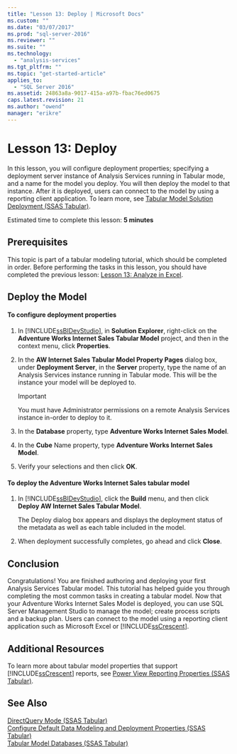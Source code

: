 ```yaml
---
title: "Lesson 13: Deploy | Microsoft Docs"
ms.custom: ""
ms.date: "03/07/2017"
ms.prod: "sql-server-2016"
ms.reviewer: ""
ms.suite: ""
ms.technology: 
  - "analysis-services"
ms.tgt_pltfrm: ""
ms.topic: "get-started-article"
applies_to: 
  - "SQL Server 2016"
ms.assetid: 24863a8a-9017-415a-a97b-fbac76ed0675
caps.latest.revision: 21
ms.author: "owend"
manager: "erikre"
---
```

# Lesson 13: Deploy
In this lesson, you will configure deployment properties; specifying a deployment server instance of Analysis Services running in Tabular mode, and a name for the model you deploy. You will then deploy the model to that instance. After it is deployed, users can connect to the model by using a reporting client application. To learn more, see [Tabular Model Solution Deployment &#40;SSAS Tabular&#41;](../../analysis-services/tabular-models/tabular-model-solution-deployment-ssas-tabular.md).  
  
Estimated time to complete this lesson: **5 minutes**  
  
## Prerequisites  
This topic is part of a tabular modeling tutorial, which should be completed in order. Before performing the tasks in this lesson, you should have completed the previous lesson: [Lesson 13: Analyze in Excel](../Topic/Lesson%2013:%20Analyze%20in%20Excel.md).  
  
## Deploy the Model  
  
#### To configure deployment properties  
  
1.  In [!INCLUDE[ssBIDevStudio](../../analysis-services/includes/ssbidevstudio-md.md)], in **Solution Explorer**, right-click on the **Adventure Works Internet Sales Tabular Model** project, and then in the context menu, click **Properties**.  
  
2.  In the **AW Internet Sales Tabular Model Property Pages** dialog box, under **Deployment Server**, in the **Server** property, type the name of an Analysis Services instance running in Tabular mode. This will be the instance your model will be deployed to.  
  
    > [!IMPORTANT]  
    > You must have Administrator permissions on a remote Analysis Services instance in-order to deploy to it.  
  
3.  In the **Database** property, type **Adventure Works Internet Sales Model**.  
  
4.  In the **Cube** Name property, type **Adventure Works Internet Sales Model**.  
  
5.  Verify your selections and then click **OK**.  
  
#### To deploy the Adventure Works Internet Sales tabular model  
  
1.  In [!INCLUDE[ssBIDevStudio](../../analysis-services/includes/ssbidevstudio-md.md)], click the **Build** menu, and then click **Deploy AW Internet Sales Tabular Model**.  
  
    The Deploy dialog box appears and displays the deployment status of the metadata as well as each table included in the model.  
  
2. When deployment successfully completes, go ahead and click **Close**.  
  
## Conclusion  
Congratulations! You are finished authoring and deploying your first Analysis Services Tabular model. This tutorial has helped guide you through completing the most common tasks in creating a tabular model. Now that your Adventure Works Internet Sales Model is deployed, you can use SQL Server Management Studio to manage the model; create process scripts and a backup plan. Users can connect to the model using a reporting client application such as Microsoft Excel or [!INCLUDE[ssCrescent](../../analysis-services/includes/sscrescent-md.md)].  
  
## Additional Resources  
To learn more about tabular model properties that support [!INCLUDE[ssCrescent](../../analysis-services/includes/sscrescent-md.md)] reports, see [Power View Reporting Properties &#40;SSAS Tabular&#41;](../../analysis-services/tabular-models/power-view-reporting-properties-ssas-tabular.md).  
  
## See Also  
[DirectQuery Mode &#40;SSAS Tabular&#41;](../../analysis-services/tabular-models/directquery-mode-ssas-tabular.md)  
[Configure Default Data Modeling and Deployment Properties &#40;SSAS Tabular&#41;](../../analysis-services/tabular-models/configure-default-data-modeling-and-deployment-properties-ssas-tabular.md)  
[Tabular Model Databases &#40;SSAS Tabular&#41;](../../analysis-services/tabular-models/tabular-model-databases-ssas-tabular.md)  
  
  
  
